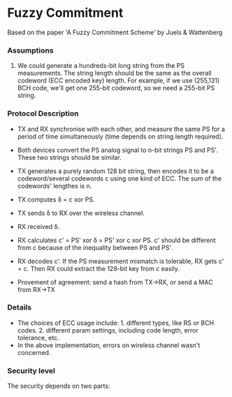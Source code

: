 # Fuzzy Commitment

Based on the paper 'A Fuzzy Commitment Scheme' by Juels & Wattenberg

### Assumptions
1. We could generate a hundreds-bit long string from the PS measurements. The string length should be the same as the overall codeword (ECC encoded key) length. For example, if we use (255,131) BCH code, we'll get one 255-bit codeword, so we need a 255-bit PS string.

### Protocol Description
- TX and RX synchronise with each other, and measure the same PS for a period of time simultaneously (time depends on string length required).
- Both devices convert the PS analog signal to n-bit strings PS and PS'. These two strings should be similar. 
- TX generates a purely random 128 bit string, then encodes it to be a codeword/several codewords c using one kind of ECC. The sum of the codewords' lengthes is n.
- TX computes δ = c xor PS.
- TX sends δ to RX over the wireless channel. 
- RX received δ.
- RX calculates c' = PS' xor δ = PS' xor c xor PS. c' should be different from c because of the inequality between PS and PS'. 
- RX decodes c'. If the PS measurement mismatch is tolerable, RX gets c' = c. Then RX could extract the 128-bit key from c easily. 

- Provement of agreement: send a hash from TX->RX, or send a MAC from RX->TX

### Details
- The choices of ECC usage include: 1. different types, like RS or BCH codes. 2. different param settings, including code length, error tolerance, etc.
- In the above implementation, errors on wireless channel wasn't concerned. 

### Security level
The security depends on two parts:








